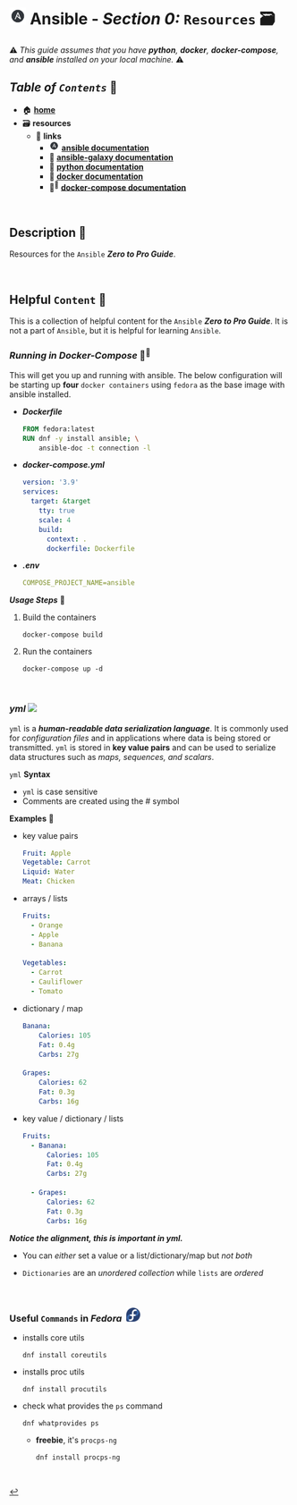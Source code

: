 # <img src="../assets/img/ansible.png" width="30px"> **Ansible** - ***Section 0:*** `Resources` 🗃️

⚠️ *This guide assumes that you have **python**, **docker**, **docker-compose**, and **ansible** installed on your local machine.* ⚠️

## ***Table*** *of* ***`Contents`*** 📜

* 🏠 [**home**](../README.md)
* 🗃️ **resources**
  * 🔗 **links**
    * <img src="../assets/img/ansible.png" width="18px"> <a href="https://docs.ansible.com/" target="_blank">**ansible documentation**</a>
    * 🌌 <a href="https://galaxy.ansible.com/docs/" target="_blank">**ansible-galaxy documentation**</a>
    * 🐍 <a href="https://docs.python.org/3/" target="_blank">**python documentation**</a>
    * 🐳 <a href="https://docs.docker.com/" target="_blank">**docker documentation**</a>
    * 🐳<sup>🐳</sup> <a href="https://docs.docker.com/compose/" target="_blank">**docker-compose documentation**</a>

<br />

## **Description** 👀

Resources for the `Ansible` ***Zero to Pro Guide***.

<br />

## **Helpful** `Content` 📌

This is a collection of helpful content for the `Ansible` ***Zero to Pro Guide***. It is not a part of `Ansible`, but it is helpful for learning `Ansible`.

### ***Running in Docker-Compose*** 🐳<sup>🐳</sup>

This will get you up and running with ansible. The below configuration will be starting up **four** `docker containers` using `fedora` as the base image with ansible installed.

* ***Dockerfile***

  ```Dockerfile
  FROM fedora:latest
  RUN dnf -y install ansible; \
      ansible-doc -t connection -l 
  ```

* ***docker-compose.yml***

  ```yml
  version: '3.9'
  services:
    target: &target
      tty: true   
      scale: 4
      build:
        context: .
        dockerfile: Dockerfile    
  ```

* ***.env***

  ```yml
  COMPOSE_PROJECT_NAME=ansible
  ```

***Usage Steps*** 👣

  1. Build the containers

      ```shell
      docker-compose build
      ```

  2. Run the containers

      ```shell
      docker-compose up -d
      ```

<br />

### ***yml***  <img src="../assets/img/yml.png" width="26px">

`yml` is a ***human-readable data serialization language***. It is commonly used for *configuration files* and in applications where data is being stored or transmitted. `yml` is stored in **key value pairs** and can be used to serialize data structures such as *maps, sequences, and scalars*.

`yml` **Syntax**

* `yml` is case sensitive
* Comments are created using the # symbol

**Examples** 🧩

* key value pairs

  ```yml
  Fruit: Apple
  Vegetable: Carrot
  Liquid: Water
  Meat: Chicken
  ```

* arrays / lists

  ```yml
  Fruits:
    - Orange
    - Apple
    - Banana

  Vegetables:
    - Carrot 
    - Cauliflower
    - Tomato
  ```

* dictionary / map

  ```yml
  Banana:
      Calories: 105
      Fat: 0.4g
      Carbs: 27g

  Grapes:
      Calories: 62
      Fat: 0.3g
      Carbs: 16g
  ```

* key value / dictionary / lists

  ```yml
  Fruits:
    - Banana:
        Calories: 105
        Fat: 0.4g
        Carbs: 27g

    - Grapes:
        Calories: 62
        Fat: 0.3g
        Carbs: 16g
  ```

***Notice the alignment, this is important in yml.***

* You can *either* set a value or a list/dictionary/map but *not both*

* `Dictionaries` are an *unordered collection* while `lists` are *ordered*

<br>

### **Useful** `Commands` in ***Fedora*** &nbsp;<img src="../assets/img/fedora_logo.png" width="25px">

* installs core utils

  ```shell
  dnf install coreutils
  ```

* installs proc utils

  ```shell
  dnf install procutils
  ```

* check what provides the `ps` command

  ```shell
  dnf whatprovides ps
  ```

  * **freebie**, it's `procps-ng`

    ```shell
    dnf install procps-ng
    ```

<br />

[↩️](../README.md)
